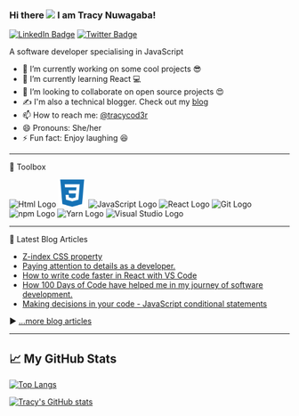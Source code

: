 ### Hi there <img src="https://raw.githubusercontent.com/MartinHeinz/MartinHeinz/master/wave.gif" width="30px"> I am Tracy Nuwagaba!

[![LinkedIn Badge](https://img.shields.io/badge/LinkedIn-Profile-informational?style=flat&logo=linkedin&logoColor=white&color=0D76A8)](https://www.linkedin.com/in/tracy-nuwagaba/)
[![Twitter Badge](https://img.shields.io/badge/Twitter-Profile-informational?style=flat&logo=twitter&logoColor=white&color=1CA2F1)](https://twitter.com/tracycod3r)

A software developer specialising in JavaScript
  
- 🔭 I’m currently working on some cool projects 😎
- 🌱 I’m currently learning React 💻
- 👯 I’m looking to collaborate on open source projects 😍
- ✍️ I'm also a technical blogger. Check out my [blog](https://tracy.hashnode.dev/)
- 📫 How to reach me: [@tracycod3r](https://twitter.com/tracycod3r)
- 😄 Pronouns: She/her
- ⚡ Fun fact: Enjoy laughing 😆

---

🧰 Toolbox

<img src ="https://cdn.worldvectorlogo.com/logos/html5-2.svg" alt="Html Logo" width="50" height="50"/> <img src="https://raw.githubusercontent.com/devicons/devicon/9f4f5cdb393299a81125eb5127929ea7bfe42889/icons/css3/css3-plain.svg" alt="CSS Logo" width="50" height="50"/> <img src="https://cdn.worldvectorlogo.com/logos/logo-javascript.svg" alt="JavaScript Logo" width="50" height="50"/>
<img src="https://cdn.worldvectorlogo.com/logos/react-2.svg" alt="React Logo" width="50" height="50"/>
<img src="https://cdn.worldvectorlogo.com/logos/git.svg" alt="Git Logo" width="50" height="50"/>
<img src="https://cdn.worldvectorlogo.com/logos/npm.svg" alt="npm Logo" width="50" height="50"/>
<img src="https://cdn.worldvectorlogo.com/logos/yarn.svg" alt="Yarn Logo" width="50" height="50"/>
<img src="https://cdn.worldvectorlogo.com/logos/visual-studio-code-1.svg" alt="Visual Studio Logo" width="50" height="50"/>

---

📘 Latest Blog Articles

<!-- BLOG-POST-LIST:START -->
- [Z-index CSS property](https://tracy.hashnode.dev/z-index-css-property)
- [Paying attention to details as a developer.](https://tracy.hashnode.dev/paying-attention-to-details-as-a-developer)
- [How to write code faster in React with VS Code](https://tracy.hashnode.dev/how-to-write-code-faster-in-react-with-vs-code)
- [How 100 Days of Code have helped me in my journey of software development.](https://tracy.hashnode.dev/how-100-days-of-code-have-helped-me-in-my-journey-of-software-development)
- [Making decisions in your code - JavaScript conditional statements](https://tracy.hashnode.dev/making-decisions-in-your-code-javascript-conditional-statements)
<!-- BLOG-POST-LIST:END -->

▶ [...more blog articles](https://tracy.hashnode.dev/)

---

## &#x1f4c8; My GitHub Stats

[![Top Langs](https://github-readme-stats.vercel.app/api/top-langs/?username=tracycod3r&theme=radical)](https://github.com/anuraghazra/github-readme-stats)

[![Tracy's GitHub stats](https://github-readme-stats.vercel.app/api?username=tracycod3r&theme=radical)](https://github.com/anuraghazra/github-readme-stats)

<!--
**tracycod3r/tracycod3r** is a ✨ _special_ ✨ repository because its `README.md` (this file) appears on your GitHub profile.

<A software developer specialising in JavaScript>
  
---

---

🧰 Toolbox

<img src ="https://worldvectorlogo.com/logo/html5" alt="Html Logo" width="50" height="50"/>

---


Here are some ideas to get you started:

- 🔭 I’m currently working on ...
- 🌱 I’m currently learning ...
- 👯 I’m looking to collaborate on ...
- 🤔 I’m looking for help with ...
- 💬 Ask me about ...
- 📫 How to reach me: ...
- 😄 Pronouns: ...
- ⚡ Fun fact: ...
-->
